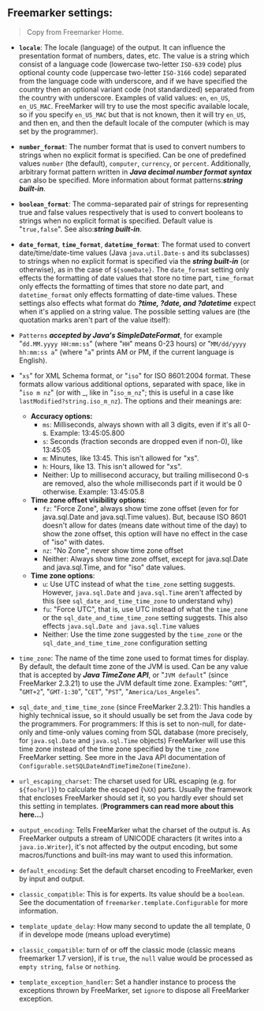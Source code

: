## Freemarker settings:  ##
> Copy from Freemarker Home.

*  **`locale`**: The locale (language) of the output. It can influence the presentation format of numbers, dates, etc. The value is a string which consist of a language code (lowercase two-letter `ISO-639` code) plus optional county code (uppercase two-letter `ISO-3166` code) separated from the language code with underscore, and if we have specified the country then an optional variant code (not standardized) separated from the country with underscore. Examples of valid values: `en`, `en_US`, `en_US_MAC`. FreeMarker will try to use the most specific available locale, so if you specify `en_US_MAC` but that is not known, then it will try `en_US`, and then en, and then the default locale of the computer (which is may set by the programmer).

* **`number_format`**: The number format that is used to convert numbers to strings when no explicit format is specified. Can be one of predefined values `number` (the default), `computer`, `currency`, or `percent`. Additionally, arbitrary format pattern written in ***Java decimal number format syntax*** can also be specified. More information about format patterns:***string built-in***.

* **`boolean_format`**: The comma-separated pair of strings for representing true and false values respectively that is used to convert booleans to strings when no explicit format is specified. Default value is "`true,false`". See also:***string built-in***.

* **`date_format`**, **`time_format`**, **`datetime_format`**: The format used to convert date/time/date-time values (Java `java.util.Date-s` and its subclasses) to strings when no explicit format is specified via the ***string built-in*** (or otherwise), as in the case of `${someDate}`. The `date_format` setting only effects the formatting of date values that store no time part, `time_format` only effects the formatting of times that store no date part, and `datetime_format` only effects formatting of date-time values. These settings also effects what format do ***?time, ?date, and ?datetime*** expect when it's applied on a string value.
The possible setting values are (the quotation marks aren't part of the value itself):
 * `Patterns` ***accepted by Java's SimpleDateFormat***, for example "`dd.MM.yyyy HH:mm:ss`" (where "`HH`" means 0-23 hours) or "`MM/dd/yyyy hh:mm:ss a`" (where "`a`" prints AM or PM, if the current language is English).
 
 * "`xs`" for XML Schema format, or "`iso`" for ISO 8601:2004 format. These formats allow various additional options, separated with space, like in "`iso m nz`" (or with _, like in "`iso_m_nz`"; this is useful in a case like `lastModified?string.iso_m_nz`). The options and their meanings are:

 	 * **Accuracy options:**
         * `ms`: Milliseconds, always shown with all 3 digits, even if it's all 0-s. Example: 13:45:05.800
         * `s`: Seconds (fraction seconds are dropped even if non-0), like 13:45:05
         * `m`: Minutes, like 13:45. This isn't allowed for "xs".
         * `h`: Hours, like 13. This isn't allowed for "xs".
         * Neither: Up to millisecond accuracy, but trailing millisecond 0-s  are removed, also the whole milliseconds part if it would be 0 otherwise. Example: 13:45:05.8
     * **Time zone offset visibility options**:
         * `fz`: "Force Zone", always show time zone offset (even for for java.sql.Date and java.sql.Time values). But, because ISO 8601 doesn't allow for dates (means date without time of the day) to show the zone offset, this option will have no effect in the case of "iso" with dates.
         * `nz`: "No Zone", never show time zone offset
         * Neither: Always show time zone offset, except for java.sql.Date and java.sql.Time, and for "iso" date values.
     * **Time zone options**:
         * `u`: Use UTC instead of what the `time_zone` setting suggests. However, `java.sql.Date` and `java.sql.Time` aren't affected by this (see `sql_date_and_time_time_zone` to understand why)
         * `fu`: "Force UTC", that is, use UTC instead of what the `time_zone` or the `sql_date_and_time_time_zone` setting suggests. This also effects `java.sql.Date and java.sql.Time` values
         * Neither: Use the time zone suggested by the `time_zone` or the `sql_date_and_time_time_zone` configuration setting

* `time_zone`: The name of the time zone used to format times for display. By default, the default time zone of the JVM is used. Can be any value that is accepted by ***Java TimeZone API***, or "`JVM default`" (since FreeMarker 2.3.21) to use the JVM default time zone. Examples: "`GMT`", "`GMT+2`", "`GMT-1:30`", "`CET`", "`PST`", "`America/Los_Angeles`".

* `sql_date_and_time_time_zone` (since FreeMarker 2.3.21): This handles a highly technical issue, so it should usually be set from the Java code by the programmers. For programmers: If this is set to non-null, for date-only and time-only values coming from SQL database (more precisely, for `java.sql.Date` and `java.sql.Time` objects) FreeMarker will use this time zone instead of the time zone specified by the `time_zone` FreeMarker setting. See more in the Java API documentation of `Configurable.setSQLDateAndTimeTimeZone(TimeZone)`.

* `url_escaping_charset`: The charset used for URL escaping (e.g. for `${foo?url}`) to calculate the escaped (`%XX`) parts. Usually the framework that encloses FreeMarker should set it, so you hardly ever should set this setting in templates. (**Programmers can read more about this here...**)

* `output_encoding`: Tells FreeMarker what the charset of the output is. As FreeMarker outputs a stream of UNICODE characters (it writes into a `java.io.Writer`), it's not affected by the output encoding, but some macros/functions and built-ins may want to used this information.

* `default_encoding`: Set the default charset encoding to FreeMarker, even by input and output.

* `classic_compatible`: This is for experts. Its value should be a `boolean`. See the documentation of `freemarker.template.Configurable` for more information. 

* `template_update_delay`: How many second to update the all template, 0 if in develope mode (means upload everytime) 

* `classic_compatible`: turn of or off the classic mode (classic means freemarker 1.7 version), if is `true`, the `null` value would be processed as `empty string`, `false` or `nothing`.

* `template_exception_handler`: Set a handler instance to process the exceptions thrown by FreeMarker, set `ignore` to dispose all FreeMarker exception.